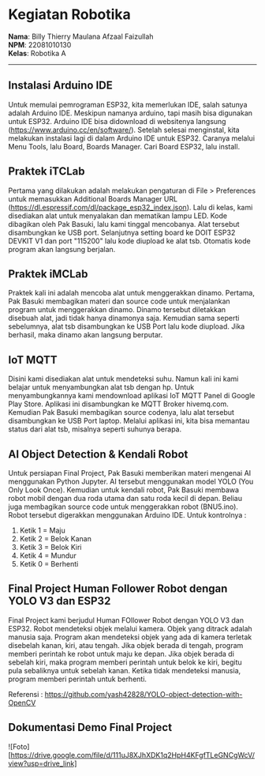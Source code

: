 # Kegiatan Robotika 

**Nama**: Billy Thierry Maulana Afzaal Faizullah  
**NPM**: 22081010130  
**Kelas**: Robotika A  

---

## Instalasi Arduino IDE

Untuk memulai pemrograman ESP32, kita memerlukan IDE, salah satunya adalah Arduino IDE. Meskipun namanya
arduino, tapi masih bisa digunakan untuk ESP32. Arduino IDE bisa didownload di websitenya langsung (https://www.arduino.cc/en/software/). Setelah selesai menginstal, kita melakukan instalasi lagi di dalam Arduino IDE untuk ESP32. Caranya melalui Menu Tools,
lalu Board, Boards Manager. Cari Board ESP32, lalu install.



## Praktek iTCLab

Pertama yang dilakukan adalah melakukan pengaturan di File > Preferences untuk memasukkan Additional Boards Manager URL (https://dl.espressif.com/dl/package_esp32_index.json). Lalu di kelas, kami disediakan alat untuk menyalakan dan mematikan lampu LED. Kode dibagikan oleh Pak Basuki, lalu kami tinggal mencobanya. Alat tersebut disambungkan ke USB port. Selanjutnya setting board ke DOIT ESP32 DEVKIT V1 dan port "115200" lalu kode diupload ke alat tsb. Otomatis kode program akan langsung berjalan. 

## Praktek iMCLab

Praktek kali ini adalah mencoba alat untuk menggerakkan dinamo. Pertama, Pak Basuki membagikan materi dan source code untuk menjalankan program untuk menggerakkan dinamo. Dinamo tersebut diletakkan disebuah alat, jadi tidak hanya dinamonya saja. Kemudian sama seperti sebelumnya, alat tsb disambungkan ke USB Port lalu kode diupload. Jika berhasil, maka dinamo akan langsung berputar.

## IoT MQTT

Disini kami disediakan alat untuk mendeteksi suhu. Namun kali ini kami belajar untuk menyambungkan alat tsb dengan hp. Untuk menyambungkannya kami mendownload aplikasi IoT MQTT Panel di Google Play Store. Aplikasi ini disambungkan ke MQTT Broker hivemq.com. Kemudian Pak Basuki membagikan source codenya, lalu alat tersebut disambungkan ke USB Port laptop. Melalui aplikasi ini, kita bisa memantau status dari alat tsb, misalnya seperti suhunya berapa. 

## AI Object Detection & Kendali Robot

Untuk persiapan Final Project, Pak Basuki memberikan materi mengenai AI menggunakan Python Jupyter. AI tersebut menggunakan model YOLO (You Only Look Once). Kemudian untuk kendali robot, Pak Basuki membawa robot mobil dengan dua roda utama dan satu roda kecil di depan. Beliau juga membagikan source code untuk menggerakkan robot (BNU5.ino). Robot tersebut digerakkan menggunakan Arduino IDE. Untuk kontrolnya : 
1. Ketik 1 = Maju
2. Ketik 2 = Belok Kanan 
3. Ketik 3 = Belok Kiri
4. Ketik 4 = Mundur
5. Ketik 0 = Berhenti

## Final Project Human Follower Robot dengan YOLO V3 dan ESP32

Final Project kami berjudul Human FOllower Robot dengan YOLO V3 dan ESP32. Robot mendeteksi objek melalui kamera. Objek yang ditrack adalah manusia saja. Program akan mendeteksi objek yang ada di kamera terletak disebelah kanan, kiri, atau tengah. Jika objek berada di tengah, program memberi perintah ke robot untuk maju ke depan. Jika objek berada di sebelah kiri, maka program memberi perintah untuk belok ke kiri, begitu pula sebaliknya untuk sebelah kanan. Ketika tidak mendeteksi manusia, program memberi perintah untuk berhenti. 

Referensi : https://github.com/yash42828/YOLO-object-detection-with-OpenCV

## Dokumentasi Demo Final Project 

![Foto][https://drive.google.com/file/d/111uJ8XJhXDK1q2HpH4KFgfTLeGNCgWcV/view?usp=drive_link]
